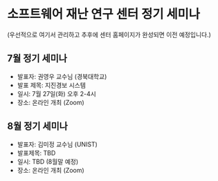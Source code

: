 # 소프트웨어 재난 연구 센터 정기 세미나
(우선적으로 여기서 관리하고 추후에 센터 홈페이지가 완성되면 이전 예정입니다.)

## 7월 정기 세미나
* 발표자: 권영우 교수님 (경북대학교)
* 발표 제목: 지진경보 시스템
* 일시: 7월 27일(화) 오후 2-4시
* 장소: 온라인 개최 (Zoom)


## 8월 정기 세미나
* 발표자: 김미정 교수님 (UNIST)
* 발표제목: TBD
* 일시: TBD (8월말 예정)
* 장소: 온라인 개최 (Zoom)
